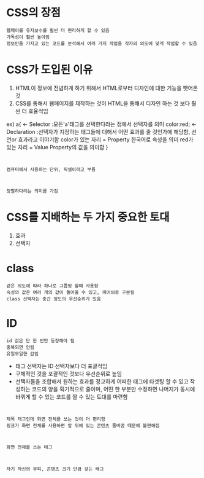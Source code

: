 # CSS의 장점
    웹페이를 유지보수를 훨씬 더 편리하게 할 수 있음
    가독성이 훨씬 높아짐
    정보만을 가지고 있는 코드를 분석해서 여러 가지 작업을 각자의 의도에 맞게 작업할 수 있음


# CSS가 도입된 이유
  1. HTML이 정보에 전념하게 하기 위해서 HTML로부터 디자인에 대한 기능을 뺏어온 것
  2. CSS를 통해서 웹페이지를 제작하는 것이 HTML을 통해서 디자인 하는 것 보다 훨씬 더 효율적임


ex) a{                  <- Selector :모든'a'태그를 선택한다라는 점에서 선택자를 의미
        color:red;      <- Declaration :선택자가 지정하는 태그들에 대해서 어떤 효과를 줄 것인가에 해당함, 선언or 효과라고 이야기함
                            color가 있는 자리 = Property 한국어로 속성을 의미
                            red가 있는 자리 = Value Property의 값을 의미함
    }

# <PX>
    컴퓨터에서 사용하는 단위, 픽셀이라고 부름


# <align>
    정렬하다라는 의미를 가짐


# CSS를 지배하는 두 가지 중요한 토대
  1. 효과
  2. 선택자


# class
    같은 의도에 따라 하나로 그룹핑 할때 사용함
    속성의 값은 여러 개의 값이 들어올 수 있고, 띄어씌로 구분됨
    class 선택자는 중간 정도의 우선순위가 있음


# ID
    id 값은 단 한 번만 등장해야 됨
    중복되면 안됨
    유일무일한 값임



- 태그 선택자는 ID 선택자보다 더 포괄적임
- 구체적인 것을 포괄적인 것보다 우선순위로 높임
- 선택자들을 조합해서 원하는 효과를 정교하게 어떠한 태그에 타겟팅 할 수 있고 작성하는 코드의 양을 획기적으로 줄이며, 어떤 한 부분만 수정하면 나머지가 동시에 바뀌게 할 수 있는 코드를 짤 수 있는 토대를 마련함


# <h1>
    제목 태그인데 화면 전체를 쓰는 것이 더 편리함
    링크가 화면 전체를 사용하면 앞 뒤에 있는 콘텐츠 줄바꿈 때문에 불편해짐

# <block level element>
    화면 전체를 쓰는 태그

# <inline element> 
    자기 자신의 부피, 콘텐츠 크기 만큼 갖는 태그